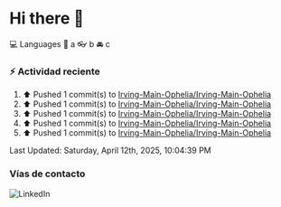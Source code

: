 # Hi there 👋

:computer: Languages
:pencil: a
:eyeglasses: b
:oncoming_automobile: c

### :zap: Actividad reciente
<!--RECENT_ACTIVITY:start-->
1. ⬆️ Pushed 1 commit(s) to [Irving-Main-Ophelia/Irving-Main-Ophelia](https://github.com/Irving-Main-Ophelia/Irving-Main-Ophelia)<br>
2. ⬆️ Pushed 1 commit(s) to [Irving-Main-Ophelia/Irving-Main-Ophelia](https://github.com/Irving-Main-Ophelia/Irving-Main-Ophelia)<br>
3. ⬆️ Pushed 1 commit(s) to [Irving-Main-Ophelia/Irving-Main-Ophelia](https://github.com/Irving-Main-Ophelia/Irving-Main-Ophelia)<br>
4. ⬆️ Pushed 1 commit(s) to [Irving-Main-Ophelia/Irving-Main-Ophelia](https://github.com/Irving-Main-Ophelia/Irving-Main-Ophelia)<br>
5. ⬆️ Pushed 1 commit(s) to [Irving-Main-Ophelia/Irving-Main-Ophelia](https://github.com/Irving-Main-Ophelia/Irving-Main-Ophelia)<br>
<!--RECENT_ACTIVITY:end-->
<!--RECENT_ACTIVITY:last_update-->
Last Updated: Saturday, April 12th, 2025, 10:04:39 PM
<!--RECENT_ACTIVITY:last_update_end-->

### Vías de contacto

![LinkedIn](https://www.linkedin.com/in/irving-hernández-226846205/)
